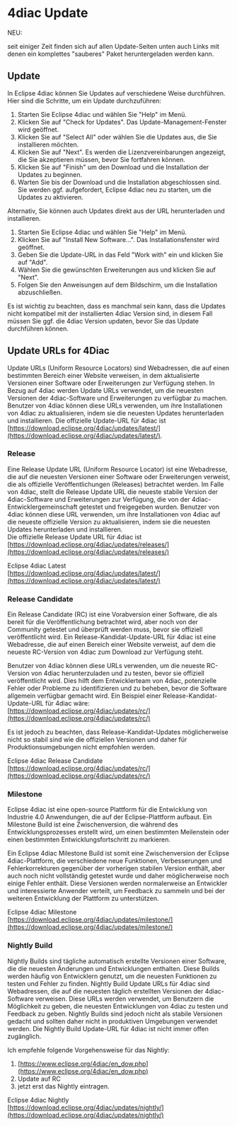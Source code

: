 # 4diac Update

NEU: 

seit einiger Zeit finden sich auf allen Update-Seiten unten auch Links mit denen ein komplettes "sauberes" Paket heruntergeladen werden kann. 

## Update

In Eclipse 4diac können Sie Updates auf verschiedene Weise durchführen. Hier sind die Schritte, um ein Update durchzuführen:

1.  Starten Sie Eclipse 4diac und wählen Sie "Help" im Menü.
2.  Klicken Sie auf "Check for Updates". Das Update-Management-Fenster wird geöffnet.
3.  Klicken Sie auf "Select All" oder wählen Sie die Updates aus, die Sie installieren möchten.
4.  Klicken Sie auf "Next". Es werden die Lizenzvereinbarungen angezeigt, die Sie akzeptieren müssen, bevor Sie fortfahren können.
5.  Klicken Sie auf "Finish" um den Download und die Installation der Updates zu beginnen.
6.  Warten Sie bis der Download und die Installation abgeschlossen sind. Sie werden ggf. aufgefordert, Eclipse 4diac neu zu starten, um die Updates zu aktivieren.

Alternativ, Sie können auch Updates direkt aus der URL herunterladen und installieren.

1.  Starten Sie Eclipse 4diac und wählen Sie "Help" im Menü.
2.  Klicken Sie auf "Install New Software...". Das Installationsfenster wird geöffnet.
3.  Geben Sie die Update-URL in das Feld "Work with" ein und klicken Sie auf "Add".
4.  Wählen Sie die gewünschten Erweiterungen aus und klicken Sie auf "Next".
5.  Folgen Sie den Anweisungen auf dem Bildschirm, um die Installation abzuschließen.

Es ist wichtig zu beachten, dass es manchmal sein kann, dass die Updates nicht kompatibel mit der installierten 4diac Version sind, in diesem Fall müssen Sie ggf. die 4diac Version updaten, bevor Sie das Update durchführen können.

## Update URLs for 4Diac

Update URLs (Uniform Resource Locators) sind Webadressen, die auf einen bestimmten Bereich einer Website verweisen, in dem aktualisierte Versionen einer Software oder Erweiterungen zur Verfügung stehen. In Bezug auf 4diac werden Update URLs verwendet, um die neuesten Versionen der 4diac-Software und Erweiterungen zu verfügbar zu machen. Benutzer von 4diac können diese URLs verwenden, um ihre Installationen von 4diac zu aktualisieren, indem sie die neuesten Updates herunterladen und installieren. Die offizielle Update-URL für 4diac ist [https://download.eclipse.org/4diac/updates/latest/](https://download.eclipse.org/4diac/updates/latest/).

### Release

Eine Release Update URL (Uniform Resource Locator) ist eine Webadresse, die auf die neuesten Versionen einer Software oder Erweiterungen verweist, die als offizielle Veröffentlichungen (Releases) betrachtet werden. Im Falle von 4diac, stellt die Release Update URL die neueste stabile Version der 4diac-Software und Erweiterungen zur Verfügung, die von der 4diac-Entwicklergemeinschaft getestet und freigegeben wurden. Benutzer von 4diac können diese URL verwenden, um ihre Installationen von 4diac auf die neueste offizielle Version zu aktualisieren, indem sie die neuesten Updates herunterladen und installieren.  
Die offizielle Release Update URL für 4diac ist [https://download.eclipse.org/4diac/updates/releases/](https://download.eclipse.org/4diac/updates/releases/)

Eclipse 4diac Latest  
[https://download.eclipse.org/4diac/updates/latest/](https://download.eclipse.org/4diac/updates/latest/)

### Release Candidate

Ein Release Candidate (RC) ist eine Vorabversion einer Software, die als bereit für die Veröffentlichung betrachtet wird, aber noch von der Community getestet und überprüft werden muss, bevor sie offiziell veröffentlicht wird. Ein Release-Kandidat-Update-URL für 4diac ist eine Webadresse, die auf einen Bereich einer Website verweist, auf dem die neueste RC-Version von 4diac zum Download zur Verfügung steht.

Benutzer von 4diac können diese URLs verwenden, um die neueste RC-Version von 4diac herunterzuladen und zu testen, bevor sie offiziell veröffentlicht wird. Dies hilft dem Entwicklerteam von 4diac, potenzielle Fehler oder Probleme zu identifizieren und zu beheben, bevor die Software allgemein verfügbar gemacht wird. Ein Beispiel einer Release-Kandidat-Update-URL für 4diac wäre: [https://download.eclipse.org/4diac/updates/rc/](https://download.eclipse.org/4diac/updates/rc/)

Es ist jedoch zu beachten, dass Release-Kandidat-Updates möglicherweise nicht so stabil sind wie die offiziellen Versionen und daher für Produktionsumgebungen nicht empfohlen werden.

Eclipse 4diac Release Candidate  
[https://download.eclipse.org/4diac/updates/rc/](https://download.eclipse.org/4diac/updates/rc/)

### Milestone

Eclipse 4diac ist eine open-source Plattform für die Entwicklung von Industrie 4.0 Anwendungen, die auf der Eclipse-Plattform aufbaut. Ein Milestone Build ist eine Zwischenversion, die während des Entwicklungsprozesses erstellt wird, um einen bestimmten Meilenstein oder einen bestimmten Entwicklungsfortschritt zu markieren.

Ein Eclipse 4diac Milestone Build ist somit eine Zwischenversion der Eclipse 4diac-Plattform, die verschiedene neue Funktionen, Verbesserungen und Fehlerkorrekturen gegenüber der vorherigen stabilen Version enthält, aber auch noch nicht vollständig getestet wurde und daher möglicherweise noch einige Fehler enthält. Diese Versionen werden normalerweise an Entwickler und interessierte Anwender verteilt, um Feedback zu sammeln und bei der weiteren Entwicklung der Plattform zu unterstützen.

Eclipse 4diac Milestone  
[https://download.eclipse.org/4diac/updates/milestone/](https://download.eclipse.org/4diac/updates/milestone/)

### Nightly Build

Nightly Builds sind tägliche automatisch erstellte Versionen einer Software, die die neuesten Änderungen und Entwicklungen enthalten. Diese Builds werden häufig von Entwicklern genutzt, um die neuesten Funktionen zu testen und Fehler zu finden. Nightly Build Update URLs für 4diac sind Webadressen, die auf die neuesten täglich erstellten Versionen der 4diac-Software verweisen. Diese URLs werden verwendet, um Benutzern die Möglichkeit zu geben, die neuesten Entwicklungen von 4diac zu testen und Feedback zu geben. Nightly Builds sind jedoch nicht als stabile Versionen gedacht und sollten daher nicht in produktiven Umgebungen verwendet werden. Die Nightly Build Update-URL für 4diac ist nicht immer offen zugänglich.

Ich empfehle folgende Vorgehensweise für das Nightly:

1.  [https://www.eclipse.org/4diac/en_dow.php](https://www.eclipse.org/4diac/en_dow.php)
2.  Update auf RC
3.  jetzt erst das Nightly eintragen.

Eclipse 4diac Nightly  
[https://download.eclipse.org/4diac/updates/nightly/](https://download.eclipse.org/4diac/updates/nightly/)
